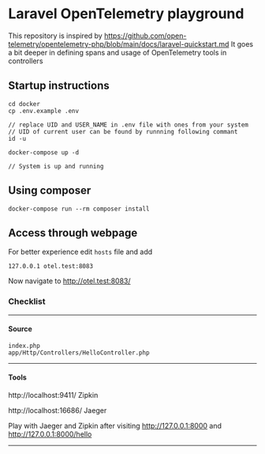 # Laravel OpenTelemetry playground
This repository is inspired by https://github.com/open-telemetry/opentelemetry-php/blob/main/docs/laravel-quickstart.md 
It goes a bit deeper in defining spans and usage of OpenTelemetry tools in controllers

## Startup instructions

```shell
cd docker
cp .env.example .env

// replace UID and USER_NAME in .env file with ones from your system
// UID of current user can be found by runnning following commant
id -u 

docker-compose up -d

// System is up and running
```

## Using composer

```shell
docker-compose run --rm composer install
```

## Access through webpage
For better experience edit `hosts` file and add
```shell
127.0.0.1 otel.test:8083
```
Now navigate to http://otel.test:8083/

### Checklist

----------
#### Source
```shell
index.php
app/Http/Controllers/HelloController.php
```
----------

#### Tools
http://localhost:9411/ Zipkin

http://localhost:16686/ Jaeger

Play with Jaeger and Zipkin after visiting http://127.0.0.1:8000 and http://127.0.0.1:8000/hello

----------
